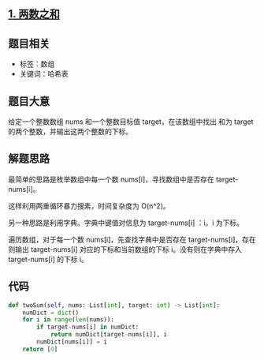 ## [1. 两数之和](https://leetcode-cn.com/problems/two-sum/)

## 题目相关

- 标签：数组
- 关键词：哈希表

## 题目大意

给定一个整数数组 nums 和一个整数目标值 target，在该数组中找出 和为 target 的两个整数，并输出这两个整数的下标。

## 解题思路

最简单的思路是枚举数组中每一个数 nums[i]，寻找数组中是否存在 target-nums[i]。

这样利用两重循环暴力搜素，时间复杂度为 O(n^2)。

另一种思路是利用字典。字典中键值对信息为 target-nums[i] ：i。i 为下标。

遍历数组，对于每一个数 nums[i]，先查找字典中是否存在 target-nums[i]，存在则输出 target-nums[i] 对应的下标和当前数组的下标 i。没有则在字典中存入 target-nums[i] 的下标 i。

## 代码

```Python
def twoSum(self, nums: List[int], target: int) -> List[int]:
    numDict = dict()
    for i in range(len(nums)):
        if target-nums[i] in numDict:
            return numDict[target-nums[i]], i
        numDict[nums[i]] = i
    return [0]
```

